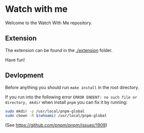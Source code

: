 # Watch with me

Welcome to the Watch With Me repository.

## Extension

The extension can be found in the [./extension](./extension) folder.

Have fun!

## Devlopment

Before anything you should run `make install` in the root directory.

If you run into the following error `ERROR ENOENT: no such file or directory, mkdir` when install `pnpm` you can fix it by running:

```bash
sudo mkdir -p /usr/local/pnpm-global
sudo chown -R $(whoami) /usr/local/pnpm-global
```

(See https://github.com/pnpm/pnpm/issues/1909)

